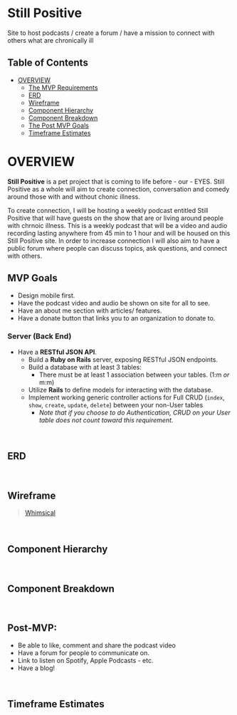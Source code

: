 # Still Positive
Site to host podcasts / create a forum / have a mission to connect with others what are chronically ill



## Table of Contents <!-- omit in toc -->
- [OVERVIEW](#overview)
  - [The MVP Requirements](#mvp-goals)
  - [ERD](#erd)
  - [Wireframe](#wireframe)
  - [Component Hierarchy](#component-hierarchy)
  - [Component Breakdown](#component-breakdown)
  - [The Post MVP Goals](#post-mvp)
  - [Timeframe Estimates](#time-estimates)

# OVERVIEW

 **Still Positive** is a pet project that is coming to life before - our - EYES. Still Positive as a whole will aim to create connection, conversation and comedy around those with and without chonic illness.
 
 To create connection, I will be hosting a weekly podcast entitled Still Positive that will have guests on the show that are or living around people with chrnoic illness. This is a weekly podcast that will be a video and audio recording lasting anywhere from 45 min to 1 hour and will be housed on this Still Positive site. In order to increase connection I will also aim to have a public forum where people can discuss topics, ask questions, and connect with others. 


## MVP Goals

- Design mobile first.
- Have the podcast video and audio be shown on site for all to see.
- Have an about me section with articles/ features.
- Have a donate button that links you to an organization to donate to. 


### Server (Back End) <!-- omit in toc -->

- Have a **RESTful JSON API**.
  - Build a **Ruby on Rails** server, exposing RESTful JSON endpoints.
  - Build a database with at least 3 tables:
    - There must be at least 1 association between your tables. (1:m _or_ m:m)
  - Utilize **Rails** to define models for interacting with the database.
  - Implement working generic controller actions for Full CRUD (`index`, `show`, `create`, `update`, `delete`) between your non-User tables 
    - _Note that if you choose to do Authentication, CRUD on your User table does not count toward this requirement._


<br>

## ERD

<br>

## Wireframe

> [Whimsical](https://whimsical.com/)

<br>

## Component Hierarchy


<br>

## Component Breakdown



<br>

## Post-MVP:
   - Be able to like, comment and share the podcast video 
   - Have a forum for people to communicate on.
   - Link to listen on Spotify, Apple Podcasts - etc. 
   - Have a blog!
   
<br>
   
## Timeframe Estimates
